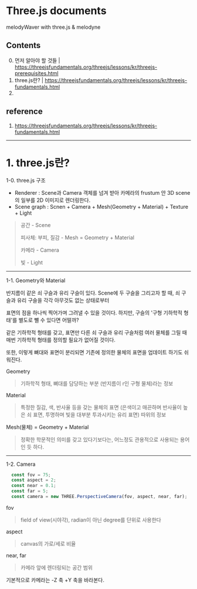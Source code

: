 # Three.js documents
melodyWaver with three.js & melodyne

## Contents
0. 먼저 알아야 할 것들 | https://threejsfundamentals.org/threejs/lessons/kr/threejs-prerequisites.html
1. three.js란? | https://threejsfundamentals.org/threejs/lessons/kr/threejs-fundamentals.html
2. 


## reference
1. https://threejsfundamentals.org/threejs/lessons/kr/threejs-fundamentals.html
  
------------

# 1. three.js란?
   
1-0. three.js 구조

* Renderer : Scene과 Camera 객체를 넘겨 받아 카메라의 frustum 안 3D scene의 일부를 2D 이미지로 렌더링한다.
* Scene graph : Scnen + Camera + Mesh(Geometry + Material) + Texture + Light

> 공간 - Scene
> 
> 피사체: 부피, 질감 - Mesh = Geometry + Material
> 
> 카메라 - Camera
> 
> 빛 - Light

------------

1-1. Geometry와 Material

 반지름이 같은 쇠 구슬과 유리 구슬이 있다. Scene에 두 구슬을 그리고자 할 때, 쇠 구슬과 유리 구슬을 각각 아무것도 없는 상태로부터

 표면의 점을 하나씩 찍어가며 그려낼 수 있을 것이다. 하지만, 구슬의 '구형 기하학적 형태'를 별도로 뺄 수 있다면 어떨까?

 같은 기하학적 형태를 갖고, 표면만 다른 쇠 구슬과 유리 구슬처럼 여러 물체를 그릴 때 매번 기하학적 형태를 정의할 필요가 없어질 것이다.

 또한, 이렇게 뼈대와 표면이 분리되면 기존에 정의한 물체의 표면을 업데이트 하기도 쉬워진다.

Geometry
> 기하학적 형태, 뼈대를 담당하는 부분 (반지름이 r인 구형 물체)라는 정보

Material
> 특정한 질감, 색, 반사율 등을 갖는 물체의 표면 (은색이고 매끈하며 반사율이 높은 쇠 표면, 투명하며 빛을 대부분 투과시키는 유리 표면) 따위의 정보

Mesh(물체) = Geometry + Material
> 정확한 학문적인 의미를 갖고 있다기보다는, 어느정도 관용적으로 사용되는 용어인 듯 하다.

------------

1-2. Camera

``` Javascript
  const fov = 75;
  const aspect = 2;
  const near = 0.1;
  const far = 5;
  const camera = new THREE.PerspectiveCamera(fov, aspect, near, far);
```
fov
> field of view(시야각), radian이 아닌 degree를 단위로 사용한다

aspect
> canvas의 가로/세로 비율

near, far
> 카메라 앞에 렌더링되는 공간 범위

기본적으로 카메라는 -Z 축 +Y 축을 바라본다.
